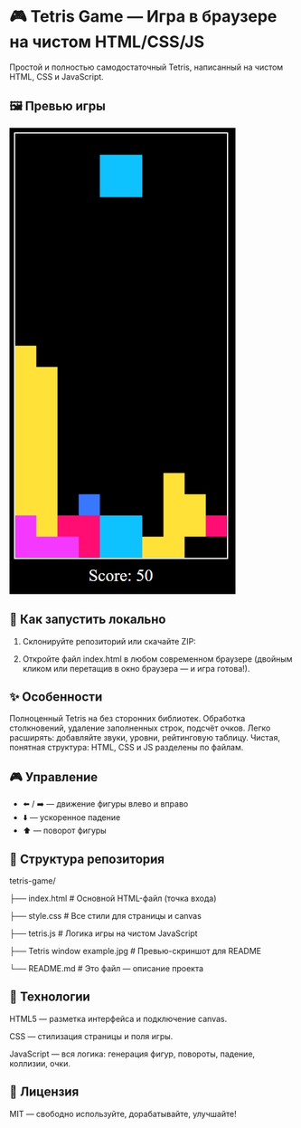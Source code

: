 # 🎮 Tetris Game — Игра в браузере на чистом HTML/CSS/JS

Простой и полностью самодостаточный Tetris, написанный на чистом HTML, CSS и JavaScript.  

## 🖼️ Превью игры

![Tetris Window Example](Tetris%20window%20example.jpg)

## 🚀 Как запустить локально

1. Склонируйте репозиторий или скачайте ZIP:
   
2. Откройте файл index.html в любом современном браузере (двойным кликом или перетащив в окно браузера — и игра готова!).

## ✨ Особенности
Полноценный Tetris на <canvas> без сторонних библиотек.
Обработка столкновений, удаление заполненных строк, подсчёт очков.
Легко расширять: добавляйте звуки, уровни, рейтинговую таблицу.
Чистая, понятная структура: HTML, CSS и JS разделены по файлам.
  
## 🎮 Управление

- ⬅️ / ➡️ — движение фигуры влево и вправо  
- ⬇️ — ускоренное падение  
- ⬆️ — поворот фигуры  

## 📁 Структура репозитория

tetris-game/

├── index.html               # Основной HTML-файл (точка входа)

├── style.css                # Все стили для страницы и canvas

├── tetris.js                 # Логика игры на чистом JavaScript

├── Tetris window example.jpg # Превью-скриншот для README

└── README.md                # Это файл — описание проекта

## 🔧 Технологии
HTML5 — разметка интерфейса и подключение canvas.

CSS — стилизация страницы и поля игры.

JavaScript — вся логика: генерация фигур, повороты, падение, коллизии, очки.

## 📜 Лицензия

MIT — свободно используйте, дорабатывайте, улучшайте!
